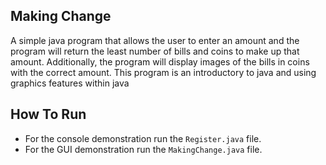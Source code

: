 ## Making Change

A simple java program that allows the user to enter an amount and the program will return the least number of bills and coins to make up that amount. Additionally, the program will display images of the bills in coins with the correct amount. This program is an introductory to java and using graphics features within java

## How To Run
- For the console demonstration run the `Register.java` file.
- For the GUI demonstration run the `MakingChange.java` file.

